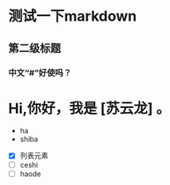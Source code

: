 # 测试一下markdown
## 第二级标题
### 中文“#”好使吗？
# Hi,你好，我是 [苏云龙] 。


* ha
* shiba


- [x] 列表元素
- [ ] ceshi
- [ ] haode 
